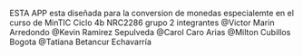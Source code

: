 ESTA APP esta diseñada para la conversion de monedas especialemte en el curso de MinTIC Ciclo 4b NRC2286  grupo 2
integrantes 
@Victor Marin Arredondo
@Kevin Ramirez Sepulveda
@Carol Caro Arias
@Milton Cubillos Bogota
@Tatiana Betancur Echavarría
